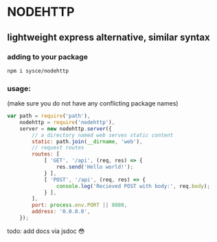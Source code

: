 #
# NODEHTTP
## lightweight express alternative, similar syntax

### adding to your package

```sh
npm i sysce/nodehttp
```

### usage:

(make sure you do not have any conflicting package names)

```js
var path = require('path'),
	nodehttp = require('nodehttp'),
	server = new nodehttp.server({
		// a directory named web serves static content
		static: path.join(__dirname, 'web'),
		// request routes
		routes: [
			[ 'GET', '/api', (req, res) => {
				res.send('Hello world!');
			} ],
			[ 'POST', '/api', (req, res) => {
				console.log('Recieved POST with body:', req.body);
			} ],
		],
		port: process.env.PORT || 8080,
		address: '0.0.0.0',
	});
```

todo: add docs via jsdoc 😳

